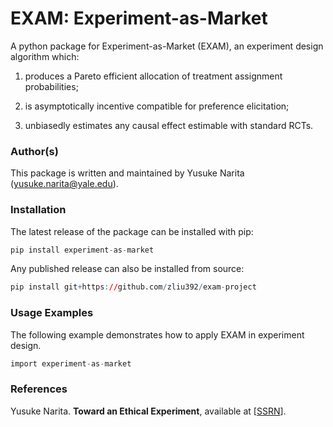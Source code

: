 # EXAM: Experiment-as-Market

A python package for Experiment-as-Market (EXAM), an experiment design algorithm which:

1. produces a Pareto efficient allocation of treatment assignment probabilities;

2. is asymptotically incentive compatible for preference elicitation;

3. unbiasedly estimates any causal effect estimable with standard RCTs.

### Author(s)

This package is written and maintained by Yusuke Narita (yusuke.narita@yale.edu).


### Installation

The latest release of the package can be installed with pip:

```R
pip install experiment-as-market
```

Any published release can also be installed from source:

```R
pip install git+https://github.com/zliu392/exam-project
```

### Usage Examples

The following example demonstrates how to apply EXAM in experiment design.

```R
import experiment-as-market
```

### References
Yusuke Narita.
<b>Toward an Ethical Experiment</b>, available at
[<a href="https://papers.ssrn.com/sol3/papers.cfm?abstract_id=3094905">SSRN</a>].

